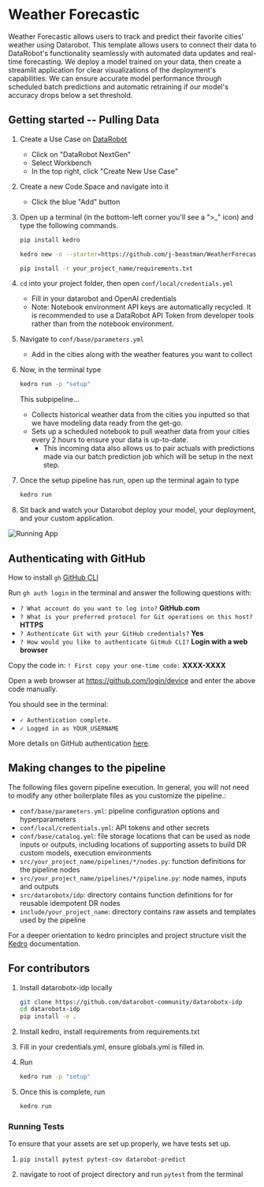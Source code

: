 # Weather Forecastic

Weather Forecastic allows users to track and predict their favorite cities' weather using Datarobot. This template allows users to connect their data to DataRobot's functionality seamlessly with automated data updates and real-time forecasting. We deploy a model trained on your data, then create a streamlit application for clear visualizations of the deployment's capabilities. We can ensure accurate model performance through scheduled batch predictions and automatic retraining if our model's accuracy drops below a set threshold.

## Getting started -- Pulling Data
1. Create a Use Case on [DataRobot](app.datarobot.com)
   - Click on "DataRobot NextGen"
   - Select Workbench
   - In the top right, click "Create New Use Case"

2. Create a new Code Space and navigate into it
   - Click the blue "Add" button

3. Open up a terminal (in the bottom-left corner you'll see a ">_" icon) and type the following commands.
   ```bash
   pip install kedro
   ```
   ```bash
   kedro new -n --starter=https://github.com/j-beastman/WeatherForecastic.git --checkout master
   ```
   ```bash
   pip install -r your_project_name/requirements.txt
   ```

4. `cd` into your project folder, then open `conf/local/credentials.yml`
   - Fill in your datarobot and OpenAI credentials
   - Note: Notebook environment API keys are automatically recycled. It is recommended to use a DataRobot API Token from developer tools rather than from the notebook environment.

5. Navigate to `conf/base/parameters.yml`
   - Add in the cities along with the weather features you want to collect

6. Now, in the terminal type 
   ```bash
   kedro run -p "setup"
   ```
   This subpipeline...
   - Collects historical weather data from the cities you inputted so that we have modeling data ready from the get-go.
   - Sets up a scheduled notebook to pull weather data from your cities every 2 hours to ensure your data is up-to-date.
      - This incoming data also allows us to pair actuals with predictions made via our batch prediction job which will be setup in the next step.

7. Once the setup pipeline has run, open up the terminal again to type
   ```bash
   kedro run
   ```

8. Sit back and watch your Datarobot deploy your model, your deployment, and your custom application. 

![Running App](https://s3.amazonaws.com/datarobot_public/drx/recipe_gifs/forecastic-weather.gif)

## <a name="gh-auth"></a> Authenticating with GitHub
How to install `gh` [GitHub CLI][GitHub CLI-link]

[GitHub CLI-link]: https://github.com/cli/cli

Run `gh auth login` in the terminal and answer the following questions with:
- `? What account do you want to log into?` **GitHub.com**
- `? What is your preferred protocol for Git operations on this host?` **HTTPS**
- `? Authenticate Git with your GitHub credentials?` **Yes**
- `? How would you like to authenticate GitHub CLI?` **Login with a web browser**

Copy the code in: `! First copy your one-time code:` **XXXX-XXXX**

Open a web browser at https://github.com/login/device and enter the above code manually.

You should see in the terminal:
- `✓ Authentication complete.`
- `✓ Logged in as YOUR_USERNAME`

More details on GitHub authentication [here][gh-docs].

[gh-docs]: https://docs.github.com/en/authentication/keeping-your-account-and-data-secure/about-authentication-to-github#https

## Making changes to the pipeline
The following files govern pipeline execution. In general, you will not need to modify
any other boilerplate files as you customize the pipeline.:

- `conf/base/parameters.yml`: pipeline configuration options and hyperparameters
- `conf/local/credentials.yml`: API tokens and other secrets
- `conf/base/catalog.yml`: file storage locations that can be used as node inputs or outputs,
  including locations of supporting assets to build DR custom models, execution environments
- `src/your_project_name/pipelines/*/nodes.py`: function definitions for the pipeline nodes
- `src/your_project_name/pipelines/*/pipeline.py`: node names, inputs and outputs
- `src/datarobotx/idp`: directory contains function definitions for for reusable idempotent DR nodes
- `include/your_project_name`: directory contains raw assets and templates used by the pipeline

For a deeper orientation to kedro principles and project structure visit the [Kedro][kedro-docs]
documentation.

[kedro-docs]: https://docs.kedro.org/en/stable/

## For contributors

1. Install datarobotx-idp locally
   ```bash
   git clone https://github.com/datarobot-community/datarobotx-idp
   cd datarobotx-idp
   pip install -e .
   ```

2. Install kedro, install requirements from requirements.txt

3. Fill in your credentials.yml, ensure globals.yml is filled in.

4. Run
   ```bash
   kedro run -p "setup"
   ```

5. Once this is complete, run 
   ```bash
   kedro run
   ```

### Running Tests
To ensure that your assets are set up properly, we have tests set up.
1. `pip install pytest pytest-cov datarobot-predict`

2. navigate to root of project directory and run `pytest` from the terminal
